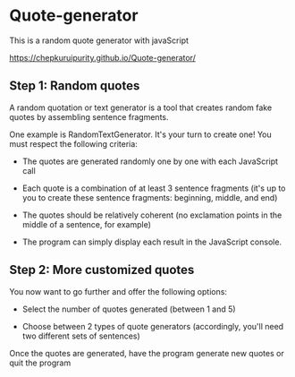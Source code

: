 # Quote-generator
This is a random quote generator with javaScript

https://chepkuruipurity.github.io/Quote-generator/

## Step 1: Random quotes
A random quotation or text generator is a tool that creates random fake quotes by assembling sentence fragments. 

One example is RandomTextGenerator. It's your turn to create one! You must respect the following criteria:

* The quotes are generated randomly one by one with each JavaScript call

* Each quote is a combination of at least 3 sentence fragments (it's up to you to create these sentence fragments: beginning, middle, and end)

* The quotes should be relatively coherent (no exclamation points in the middle of a sentence, for example)

* The program can simply display each result in the JavaScript console.

## Step 2: More customized quotes
You now want to go further and offer the following options:

* Select the number of quotes generated (between 1 and 5)

* Choose between 2 types of quote generators (accordingly, you'll need two different sets of sentences)

Once the quotes are generated, have the program generate new quotes or quit the program
